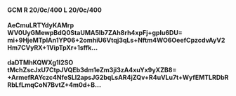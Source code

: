 #### GCM R 20/0c/400 L 20/0c/400
**AeCmuLRTYdyKAMrp**<br/>**WV0UyGMewpBdQ0StaUMA5lb7ZAh8rh4xpFj+gplu6DU=**<br/>**mi+9HjeMTpIAn1YP06+2omhiU6Vtqj3qLs+Nftm4WO6OeefCpzcdvAyV2Hm7CVyRX+1VipTpXr+1sffk...**<br/><br/>
**daDTMhKQWXg1I2SO**<br/>**tMchZscJxU7CtpJVQEb3dm1eZm3ji3zA4xuYx9yXZB8=**<br/>**+ArmefRAYczc4NfeSLl2apsJG2bqLsAR4jZQv+R4uVLu7t+WyfEMTLRDbRRbLfLmqCoN7BvtZ+4m0d+B...**